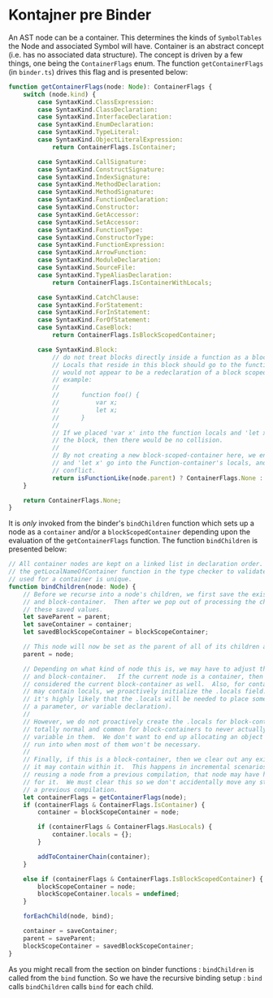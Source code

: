 # Kontajner pre Binder

An AST node can be a container. This determines the kinds of `SymbolTables` the Node and associated Symbol will have. Container is an abstract concept \(i.e. has no associated data structure\). The concept is driven by a few things, one being the `ContainerFlags` enum. The function `getContainerFlags` \(in `binder.ts`\) drives this flag and is presented below:

```typescript
function getContainerFlags(node: Node): ContainerFlags {
    switch (node.kind) {
        case SyntaxKind.ClassExpression:
        case SyntaxKind.ClassDeclaration:
        case SyntaxKind.InterfaceDeclaration:
        case SyntaxKind.EnumDeclaration:
        case SyntaxKind.TypeLiteral:
        case SyntaxKind.ObjectLiteralExpression:
            return ContainerFlags.IsContainer;

        case SyntaxKind.CallSignature:
        case SyntaxKind.ConstructSignature:
        case SyntaxKind.IndexSignature:
        case SyntaxKind.MethodDeclaration:
        case SyntaxKind.MethodSignature:
        case SyntaxKind.FunctionDeclaration:
        case SyntaxKind.Constructor:
        case SyntaxKind.GetAccessor:
        case SyntaxKind.SetAccessor:
        case SyntaxKind.FunctionType:
        case SyntaxKind.ConstructorType:
        case SyntaxKind.FunctionExpression:
        case SyntaxKind.ArrowFunction:
        case SyntaxKind.ModuleDeclaration:
        case SyntaxKind.SourceFile:
        case SyntaxKind.TypeAliasDeclaration:
            return ContainerFlags.IsContainerWithLocals;

        case SyntaxKind.CatchClause:
        case SyntaxKind.ForStatement:
        case SyntaxKind.ForInStatement:
        case SyntaxKind.ForOfStatement:
        case SyntaxKind.CaseBlock:
            return ContainerFlags.IsBlockScopedContainer;

        case SyntaxKind.Block:
            // do not treat blocks directly inside a function as a block-scoped-container.
            // Locals that reside in this block should go to the function locals. Otherwise 'x'
            // would not appear to be a redeclaration of a block scoped local in the following
            // example:
            //
            //      function foo() {
            //          var x;
            //          let x;
            //      }
            //
            // If we placed 'var x' into the function locals and 'let x' into the locals of
            // the block, then there would be no collision.
            //
            // By not creating a new block-scoped-container here, we ensure that both 'var x'
            // and 'let x' go into the Function-container's locals, and we do get a collision
            // conflict.
            return isFunctionLike(node.parent) ? ContainerFlags.None : ContainerFlags.IsBlockScopedContainer;
    }

    return ContainerFlags.None;
}
```

It is _only_ invoked from the binder's `bindChildren` function which sets up a node as a `container` and/or a `blockScopedContainer` depending upon the evaluation of the `getContainerFlags` function. The function `bindChildren` is presented below:

```typescript
// All container nodes are kept on a linked list in declaration order. This list is used by
// the getLocalNameOfContainer function in the type checker to validate that the local name
// used for a container is unique.
function bindChildren(node: Node) {
    // Before we recurse into a node's children, we first save the existing parent, container
    // and block-container.  Then after we pop out of processing the children, we restore
    // these saved values.
    let saveParent = parent;
    let saveContainer = container;
    let savedBlockScopeContainer = blockScopeContainer;

    // This node will now be set as the parent of all of its children as we recurse into them.
    parent = node;

    // Depending on what kind of node this is, we may have to adjust the current container
    // and block-container.   If the current node is a container, then it is automatically
    // considered the current block-container as well.  Also, for containers that we know
    // may contain locals, we proactively initialize the .locals field. We do this because
    // it's highly likely that the .locals will be needed to place some child in (for example,
    // a parameter, or variable declaration).
    //
    // However, we do not proactively create the .locals for block-containers because it's
    // totally normal and common for block-containers to never actually have a block-scoped
    // variable in them.  We don't want to end up allocating an object for every 'block' we
    // run into when most of them won't be necessary.
    //
    // Finally, if this is a block-container, then we clear out any existing .locals object
    // it may contain within it.  This happens in incremental scenarios.  Because we can be
    // reusing a node from a previous compilation, that node may have had 'locals' created
    // for it.  We must clear this so we don't accidentally move any stale data forward from
    // a previous compilation.
    let containerFlags = getContainerFlags(node);
    if (containerFlags & ContainerFlags.IsContainer) {
        container = blockScopeContainer = node;

        if (containerFlags & ContainerFlags.HasLocals) {
            container.locals = {};
        }

        addToContainerChain(container);
    }

    else if (containerFlags & ContainerFlags.IsBlockScopedContainer) {
        blockScopeContainer = node;
        blockScopeContainer.locals = undefined;
    }

    forEachChild(node, bind);

    container = saveContainer;
    parent = saveParent;
    blockScopeContainer = savedBlockScopeContainer;
}
```

As you might recall from the section on binder functions : `bindChildren` is called from the `bind` function. So we have the recursive binding setup : `bind` calls `bindChildren` calls `bind` for each child.

